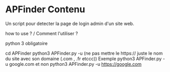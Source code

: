 # APFinder Contenu 
Un script pour detecter la page de login admin d'un site web. 

how to use ? / Comment l'utiliser ?

python 3 obligatoire

cd APFinder
python3 APFinder.py -u (ne pas mettre le https:// juste le nom du site avec son domaine (.com , .fr etccc))
Exemple python3 APFinder.py -u google.com et non python3 APFinder.py -u https://google.com
